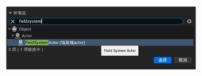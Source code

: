 ![输入图片说明](/imgs/2024-08-16/1njvjYKz2xhYikkA.png)
<!--stackedit_data:
eyJoaXN0b3J5IjpbLTEzMTI1NDk1NDBdfQ==
-->